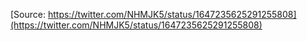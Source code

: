 [Source: https://twitter.com/NHMJK5/status/1647235625291255808](https://twitter.com/NHMJK5/status/1647235625291255808)